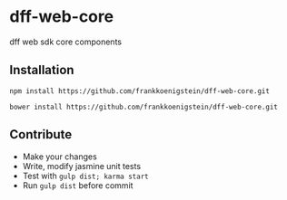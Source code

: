 # dff-web-core
dff web sdk core components

## Installation
    npm install https://github.com/frankkoenigstein/dff-web-core.git
    
    bower install https://github.com/frankkoenigstein/dff-web-core.git

## Contribute
- Make your changes
- Write, modify jasmine unit tests
- Test with `gulp dist; karma start`
- Run `gulp dist` before commit
